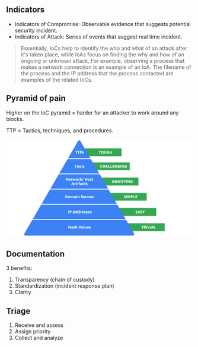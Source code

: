 ## Indicators

- Indicators of Compromise: Observable evidence that suggests potential security incident.
- Indicators of Attack: Series of events that suggest real time incident.

> Essentially, IoCs help to identify the who and what of an attack after it's taken place, while IoAs focus on finding the why and how of an ongoing or unknown attack. For example, observing a process that makes a network connection is an example of an IoA. The filename of the process and the IP address that the process contacted are examples of the related IoCs.

## Pyramid of pain

Higher on the IoC pyramid = harder for an attacker to work around any blocks.

TTP = Tactics, techniques, and procedures.

[![](/6%20Sound%20the%20Alarm%20-%20Detection%20and%20Response/files/pyramidofpain.png)](/6%20Sound%20the%20Alarm%20-%20Detection%20and%20Response/files/pyramidofpain.png)

## Documentation

3 benefits:

1. Transparency (chain of custody)
2. Standardization (incident response plan)
3. Clarity

## Triage

1. Receive and assess
2. Assign priority
3. Collect and analyze
